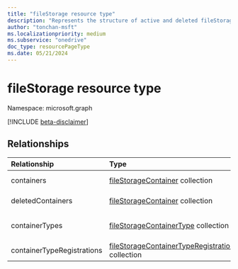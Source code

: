 ```yaml
---
title: "fileStorage resource type"
description: "Represents the structure of active and deleted fileStorageContainer objects."
author: "tonchan-msft"
ms.localizationpriority: medium
ms.subservice: "onedrive"
doc_type: resourcePageType
ms.date: 05/21/2024
---
```


# fileStorage resource type

Namespace: microsoft.graph

[!INCLUDE [beta-disclaimer](../../includes/beta-disclaimer.md)]


## Relationships
|Relationship|Type|Description|
|:---|:---|:---|
|containers|[fileStorageContainer](../resources/filestoragecontainer.md) collection|The collection of active **fileStorageContainer** resources.|
|deletedContainers|[fileStorageContainer](../resources/filestoragecontainer.md) collection|The collection of deleted **fileStorageContainer** resources.|
|containerTypes|[fileStorageContainerType](../resources/filestoragecontainertype.md) collection|The collection of fileStorageContainerTypeRegistration resources|
|containerTypeRegistrations|[fileStorageContainerTypeRegistration](../resources/filestoragecontainertyperegistration.md) collection|The collection of fileStorageContainerType resources|
